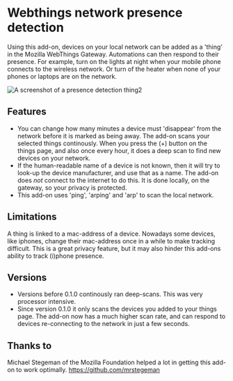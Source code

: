 # Webthings network presence detection
Using this add-on, devices on your local network can be added as a 'thing' in the Mozilla WebThings Gateway. Automations can then respond to their presence. For example, turn on the lights at night when your mobile phone connects to the wireless network. Or turn of the heater when none of your phones or laptops are on the network.

![A screenshot of a presence detection thing2](https://raw.githubusercontent.com/flatsiedatsie/webthings-network-presence-detection/master/presence-detection-screenshot.png)

## Features
- You can change how many minutes a device must 'disappear' from the network before it is marked as being away. The add-on scans your selected things continously. When you press the (+) button on the things page, and also once every hour, it does a deep scan to find new devices on your network.
- If the human-readable name of a device is not known, then it will try to look-up the device manufacturer, and use that as a name. The add-on does _not_ connect to the internet to do this. It is done locally, on the gateway, so your privacy is protected.
- This add-on uses 'ping', 'arping' and 'arp' to scan the local network.


## Limitations
A thing is linked to a mac-address of a device. Nowadays some devices, like iphones, change their mac-address once in a while to make tracking difficult. This is a great privacy feature, but it may also hinder this add-ons ability to track (i)phone presence.

## Versions
- Versions before 0.1.0 continously ran deep-scans. This was very processor intensive.
- Since version 0.1.0 it only scans the devices you added to your things page. The add-on now has a much higher scan rate, and can respond to devices re-connecting to the network in just a few seconds.

## Thanks to
Michael Stegeman of the Mozilla Foundation helped a lot in getting this add-on to work optimally.
https://github.com/mrstegeman

